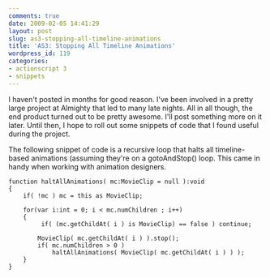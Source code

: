 ```yaml
---
comments: true
date: 2009-02-05 14:41:29
layout: post
slug: as3-stopping-all-timeline-animations
title: 'AS3: Stopping All Timeline Animations'
wordpress_id: 119
categories:
- actionscript 3
- snippets
---
```


I haven't posted in months for good reason. I've been involved in a pretty large project at Almighty that led to many late nights. All in all though, the end product turned out to be pretty awesome. I'll post something more on it later.  Until then, I hope to roll out some snippets of code that I found useful during the project.  

The following snippet of code is a recursive loop that halts all timeline-based animations (assuming they're on a gotoAndStop() loop.  This came in handy when working with animation designers.


    
    function haltAllAnimations( mc:MovieClip = null ):void
    {
        if( !mc ) mc = this as MovieClip;
    			
        for(var i:int = 0; i < mc.numChildren ; i++) 
        {
             if( (mc.getChildAt( i ) is MovieClip) == false ) continue;
    				
            MovieClip( mc.getChildAt( i ) ).stop();
            if( mc.numChildren > 0 ) 
                haltAllAnimations( MovieClip( mc.getChildAt( i ) ) );
        }
    }
